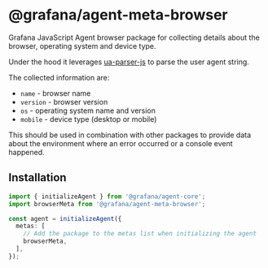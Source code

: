# @grafana/agent-meta-browser

Grafana JavaScript Agent browser package for collecting details about the browser, operating system and device type.

Under the hood it leverages [ua-parser-js](https://github.com/faisalman/ua-parser-js) to parse the user agent string.

The collected information are:

- `name` - browser name
- `version` - browser version
- `os` - operating system name and version
- `mobile` - device type (desktop or mobile)

This should be used in combination with other packages to provide data about the environment where an error occurred or
a console event happened.

## Installation

```ts
import { initializeAgent } from '@grafana/agent-core';
import browserMeta from '@grafana/agent-meta-browser';

const agent = initializeAgent({
  metas: [
    // Add the package to the metas list when initializing the agent
    browserMeta,
  ],
});
```
